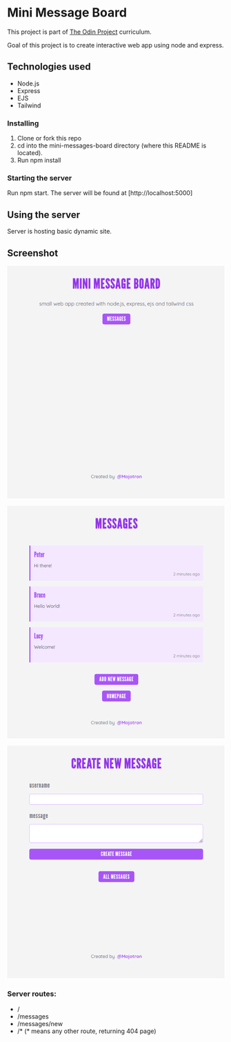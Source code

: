 # Mini Message Board

This project is part of [The Odin Project](https://www.theodinproject.com/lessons/nodejs-mini-message-board) curriculum.

Goal of this project is to create interactive web app using node and express.

## Technologies used

- Node.js
- Express
- EJS
- Tailwind

### Installing

1. Clone or fork this repo
2. cd into the mini-messages-board directory (where this README is located).
3. Run npm install

### Starting the server

Run npm start. The server will be found at [http://localhost:5000]

## Using the server

Server is hosting basic dynamic site.

## Screenshot

![Home page.](/public/screenshots/mini-screen-home.png "This is a sample image.")

![Messages.](/public/screenshots/mini-screen-messages.png "This is a sample image.")

![Form.](/public/screenshots/mini-screen-form.png "This is a sample image.")

### Server routes:

- /
- /messages
- /messages/new
- /\* (\* means any other route, returning 404 page)
